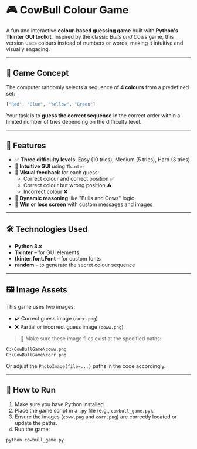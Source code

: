 # 🎮 CowBull Colour Game

A fun and interactive **colour-based guessing game** built with **Python's Tkinter GUI toolkit**. Inspired by the classic *Bulls and Cows* game, this version uses colours instead of numbers or words, making it intuitive and visually engaging.

---

## 🧠 Game Concept

The computer randomly selects a sequence of **4 colours** from a predefined set:

```bash
["Red", "Blue", "Yellow", "Green"]
```


Your task is to **guess the correct sequence** in the correct order within a limited number of tries depending on the difficulty level.

---

## 🎯 Features

- ✅ **Three difficulty levels**: Easy (10 tries), Medium (5 tries), Hard (3 tries)
- 🎨 **Intuitive GUI** using `Tkinter`
- 🧩 **Visual feedback** for each guess:
  - Correct colour and correct position ✅
  - Correct colour but wrong position ⚠️
  - Incorrect colour ❌
- 🧠 **Dynamic reasoning** like "Bulls and Cows" logic
- 🎉 **Win or lose screen** with custom messages and images

---

## 🛠 Technologies Used

- **Python 3.x**
- **Tkinter** – for GUI elements
- **tkinter.font.Font** – for custom fonts
- **random** – to generate the secret colour sequence

---

## 🖼 Image Assets

This game uses two images:

- ✔️ Correct guess image (`corr.png`)
- ❌ Partial or incorrect guess image (`coww.png`)

> 📁 Make sure these image files exist at the specified paths:

```bash
C:\CowBullGame\coww.png
C:\CowBullGame\corr.png
```

Or adjust the `PhotoImage(file=...)` paths in the code accordingly.

---

## 🚀 How to Run

1. Make sure you have Python installed.
2. Place the game script in a `.py` file (e.g., `cowbull_game.py`).
3. Ensure the images (`coww.png` and `corr.png`) are correctly located or update the paths.
4. Run the game:

```bash
python cowbull_game.py
```
